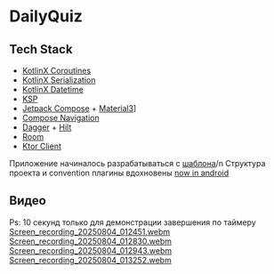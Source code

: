 DailyQuiz
=========
Tech Stack
------
- [KotlinX Coroutines](https://github.com/Kotlin/kotlinx.coroutines)
- [KotlinX Serialization](https://github.com/Kotlin/kotlinx.serialization)
- [KotlinX Datetime](https://github.com/Kotlin/kotlinx-datetime)
- [KSP](https://github.com/google/ksp)
- [Jetpack Compose](https://developer.android.com/compose) + [Material3](https://m3.material.io/)]
- [Compose Navigation](https://developer.android.com/develop/ui/compose/navigation)
- [Dagger](https://dagger.dev/dev-guide/) + [Hilt](https://dagger.dev/hilt/)
- [Room](https://developer.android.com/jetpack/androidx/releases/room)
- [Ktor Client](https://ktor.io/docs/welcome.html)

Приложение начиналось разрабатываться с [шаблона](https://github.com/D3rvich/AndroidTemplate)/n
Структура проекта и convention плагины вдохновены [now in android](https://github.com/android/nowinandroid)

Видео
---------
Ps: 10 секунд только для демонстрации завершения по таймеру
[Screen_recording_20250804_012451.webm](https://github.com/user-attachments/assets/8e715d2b-3f48-4c2d-ba19-4932bf7aa41c)
[Screen_recording_20250804_012830.webm](https://github.com/user-attachments/assets/244587cb-702b-44e9-8193-8ada3bc362f9)
[Screen_recording_20250804_012943.webm](https://github.com/user-attachments/assets/0286d34f-a648-48ed-8eaa-53050ea57f73)
[Screen_recording_20250804_013252.webm](https://github.com/user-attachments/assets/d084f91b-3e82-41ec-8384-f6175999df4a)
